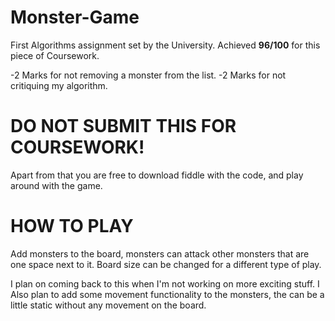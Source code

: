 # Monster-Game
First Algorithms assignment set by the University. Achieved **96/100** for this piece of Coursework.

-2 Marks for not removing a monster from the list.
-2 Marks for not critiquing my algorithm.

# DO NOT SUBMIT THIS FOR COURSEWORK!
Apart from that you are free to download fiddle with the code, and play around with the game.

# HOW TO PLAY
Add monsters to the board, monsters can attack other monsters that are one space next to it.
Board size can be changed for a different type of play.

I plan on coming back to this when I'm not working on more exciting stuff. I Also plan to add some movement functionality to the monsters, the can be a little static without any movement on the board.
